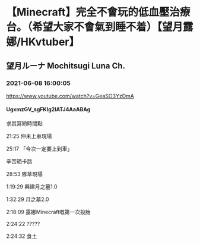 # 【Minecraft】完全不會玩的低血壓治療台。（希望大家不會氣到睡不着）【望月露娜/HKvtuber】

## 望月ルーナ  Mochitsugi Luna Ch.

### 2021-06-08 16:00:05

https://www.youtube.com/watch?v=GeaSO3YzDmA

#### UgxmzGV_sgFKlg2lATJ4AaABAg

求其寫啲時間點

21:25 仲未上車現場

25:17 「今次一定要上到車」

辛苦晒卡路

28:53 隊草現場

1:19:29 興建​月之墓1.0 

1:32:29 ​月之墓2.0

2:18:09 露娜Minecraft嘅第一次投胎

2:24:22 ?????

2:24:32 食土


